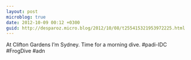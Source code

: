 ```yaml
---
layout: post
microblog: true
date: 2012-10-09 00:12 +0300
guid: http://desparoz.micro.blog/2012/10/08/t255415321953972225.html
---
```

At Clifton Gardens I’m Sydney. Time for a morning dive. #padi-IDC #FrogDive #adn

